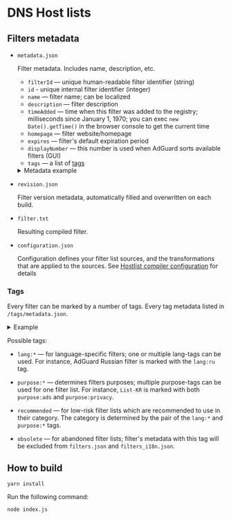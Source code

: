 # DNS Host lists

## Filters metadata

- `metadata.json`

  Filter metadata. Includes name, description, etc.

    * `filterId` — unique human-readable filter identifier (string)
    * `id` - unique internal filter identifier (integer)
    * `name` — filter name; can be localized
    * `description` — filter description
    * `timeAdded` — time when this filter was added to the registry; milliseconds since January 1, 1970; you can exec `new Date().getTime()` in the browser console to get the current time
    * `homepage` — filter website/homepage
    * `expires` — filter's default expiration period
    * `displayNumber` — this number is used when AdGuard sorts available filters (GUI)
    * `tags` — a list of [tags](#tags)

    <details>
      <summary>Metadata example</summary>

    ```json
    {
      "filterId": "adguard_dns_filter",
      "id": 1,
      "name": "AdGuard DNS filter",
      "description": "Filter composed of several other filters (AdGuard Base filter, Social Media filter, Tracking Protection filter, Mobile Ads filter, EasyList and EasyPrivacy) and simplified specifically to be better compatible with DNS-level ad blocking.",
      "timeAdded": 1404115015843,
      "homepage": "https://kb.adguard.com/general/adguard-ad-filters",
      "expires": "4 days",
      "displayNumber": 3,
      "tags": []
    }
    ```
    </details>

- `revision.json`

  Filter version metadata, automatically filled and overwritten on each build.

- `filter.txt`

  Resulting compiled filter.

- `configuration.json`

  Configuration defines your filter list sources, and the transformations that are applied to the sources. See [Hostlist compiler configuration](https://github.com/AdguardTeam/HostlistCompiler#configuration) for details

### <a id="tags"></a> Tags

Every filter can be marked by a number of tags. Every tag metadata listed in `/tags/metadata.json`.

<details>
  <summary>Example</summary>

```json
{
  "tagId": 1,
  "keyword": "purpose:ads"
}
```

</details>

Possible tags:

* `lang:*` — for language-specific filters; one or multiple lang-tags can be used. For instance,
  AdGuard Russian filter is marked with the `lang:ru` tag.

* `purpose:*` — determines filters purposes; multiple purpose-tags can be used for one filter list.
  For instance, `List-KR` is marked with both `purpose:ads` and `purpose:privacy`.

* `recommended` — for low-risk filter lists which are recommended to use in their category. The
  category is determined by the pair of the `lang:*` and `purpose:*` tags.

* `obsolete` — for abandoned filter lists; filter's metadata with this tag will be excluded
  from `filters.json` and `filters_i18n.json`.

## How to build

```
yarn install
```

Run the following command:
```
node index.js
```
